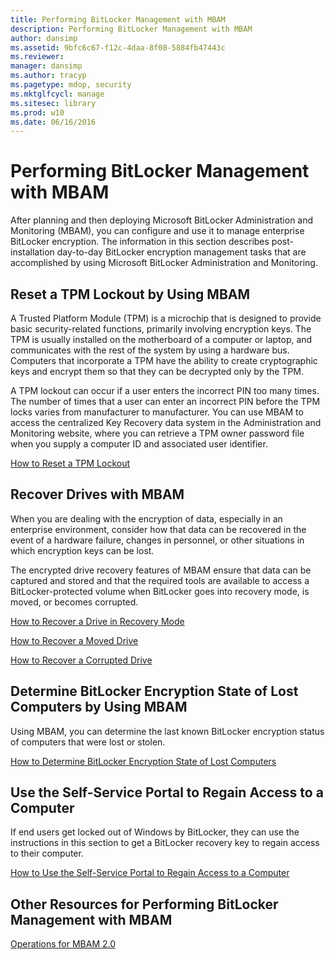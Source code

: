 ```yaml
---
title: Performing BitLocker Management with MBAM
description: Performing BitLocker Management with MBAM
author: dansimp
ms.assetid: 9bfc6c67-f12c-4daa-8f08-5884fb47443c
ms.reviewer: 
manager: dansimp
ms.author: tracyp
ms.pagetype: mdop, security
ms.mktglfcycl: manage
ms.sitesec: library
ms.prod: w10
ms.date: 06/16/2016
---
```



# Performing BitLocker Management with MBAM


After planning and then deploying Microsoft BitLocker Administration and Monitoring (MBAM), you can configure and use it to manage enterprise BitLocker encryption. The information in this section describes post-installation day-to-day BitLocker encryption management tasks that are accomplished by using Microsoft BitLocker Administration and Monitoring.

## Reset a TPM Lockout by Using MBAM


A Trusted Platform Module (TPM) is a microchip that is designed to provide basic security-related functions, primarily involving encryption keys. The TPM is usually installed on the motherboard of a computer or laptop, and communicates with the rest of the system by using a hardware bus. Computers that incorporate a TPM have the ability to create cryptographic keys and encrypt them so that they can be decrypted only by the TPM.

A TPM lockout can occur if a user enters the incorrect PIN too many times. The number of times that a user can enter an incorrect PIN before the TPM locks varies from manufacturer to manufacturer. You can use MBAM to access the centralized Key Recovery data system in the Administration and Monitoring website, where you can retrieve a TPM owner password file when you supply a computer ID and associated user identifier.

[How to Reset a TPM Lockout](how-to-reset-a-tpm-lockout-mbam-2.md)

## Recover Drives with MBAM


When you are dealing with the encryption of data, especially in an enterprise environment, consider how that data can be recovered in the event of a hardware failure, changes in personnel, or other situations in which encryption keys can be lost.

The encrypted drive recovery features of MBAM ensure that data can be captured and stored and that the required tools are available to access a BitLocker-protected volume when BitLocker goes into recovery mode, is moved, or becomes corrupted.

[How to Recover a Drive in Recovery Mode](how-to-recover-a-drive-in-recovery-mode-mbam-2.md)

[How to Recover a Moved Drive](how-to-recover-a-moved-drive-mbam-2.md)

[How to Recover a Corrupted Drive](how-to-recover-a-corrupted-drive-mbam-2.md)

## Determine BitLocker Encryption State of Lost Computers by Using MBAM


Using MBAM, you can determine the last known BitLocker encryption status of computers that were lost or stolen.

[How to Determine BitLocker Encryption State of Lost Computers](how-to-determine-bitlocker-encryption-state-of-lost-computers-mbam-2.md)

## Use the Self-Service Portal to Regain Access to a Computer


If end users get locked out of Windows by BitLocker, they can use the instructions in this section to get a BitLocker recovery key to regain access to their computer.

[How to Use the Self-Service Portal to Regain Access to a Computer](how-to-use-the-self-service-portal-to-regain-access-to-a-computer.md)

## Other Resources for Performing BitLocker Management with MBAM


[Operations for MBAM 2.0](operations-for-mbam-20-mbam-2.md)

 

 





